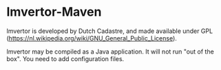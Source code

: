 # Imvertor-Maven
Imvertor is developed by Dutch Cadastre, and made available under GPL (https://nl.wikipedia.org/wiki/GNU_General_Public_License).

Imvertor may be compiled as a Java application. It will not run "out of the box". You need to add configuration files. 

